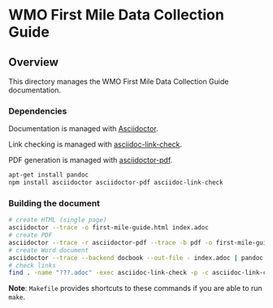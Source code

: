 # WMO First Mile Data Collection Guide

## Overview

This directory manages the WMO First Mile Data Collection Guide documentation.

### Dependencies

Documentation is managed with [Asciidoctor](https://asciidoctor.org).

Link checking is managed with [asciidoc-link-check](https://www.npmjs.com/package/asciidoc-link-check).

PDF generation is managed with [asciidoctor-pdf](https://www.npmjs.com/package/asciidoctor-pdf).

```bash
apt-get install pandoc
npm install asciidoctor asciidoctor-pdf asciidoc-link-check
```

### Building the document

```bash
# create HTML (single page)
asciidoctor --trace -o first-mile-guide.html index.adoc
# create PDF
asciidoctor --trace -r asciidoctor-pdf --trace -b pdf -o first-mile-guide.pdf index.adoc
# create Word document
asciidoctor --trace --backend docbook --out-file - index.adoc | pandoc --from docbook --to docx --output first-mile-guide.docx
# check links
find . -name "???.adoc" -exec asciidoc-link-check -p -c asciidoc-link-check-config.json {} \;
```

**Note**: `Makefile` provides shortcuts to these commands if you are able to run `make`.
